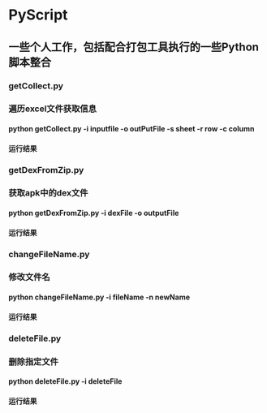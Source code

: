 # PyScript
## 一些个人工作，包括配合打包工具执行的一些Python脚本整合

### getCollect.py
### 遍历excel文件获取信息
#### python getCollect.py -i inputfile -o outPutFile -s sheet -r row -c column
#### 运行结果


### getDexFromZip.py
### 获取apk中的dex文件
#### python getDexFromZip.py -i dexFile -o outputFile
#### 运行结果

### changeFileName.py
### 修改文件名
#### python changeFileName.py -i fileName -n newName
#### 运行结果

### deleteFile.py
### 删除指定文件
#### python deleteFile.py -i deleteFile
#### 运行结果
